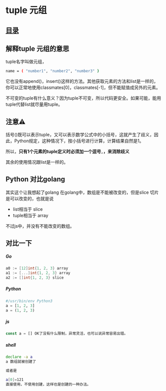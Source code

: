 # tuple 元组
## [目录](./summary.md)
## 解释tuple 元组的意思

tuple名字叫做元组，
```bash
name = ( "number1", "number2", "number3" )

```
它也没有append()，insert()这样的方法。其他获取元素的方法和list是一样的，你可以正常地使用classmates[0]，classmates[-1]，但不能赋值成另外的元素。

不可变的tuple有什么意义？因为tuple不可变，所以代码更安全。如果可能，能用tuple代替list就尽量用tuple。

## 注意⚠️

括号()既可以表示tuple，又可以表示数学公式中的小括号，这就产生了歧义，因此，Python规定，这种情况下，按小括号进行计算，计算结果自然是1。

所以，**只有1个元素的tuple定义时必须加一个逗号`,`，来消除歧义**

其余的使用情况跟list是一样的。

## Python 对比golang
其实这个让我想起了golang
在golang中，数组是不能被改变的，但是slice 切片是可以改变的，也就是说
- list相当于 slice
- tuple相当于 array

不过js中，并没有不能改变的数组。
## 对比一下

##### Go

```Go
a0 := [12]int{1, 2, 3} array
a1 := [...]int{1, 2, 3} array
a2 := []int{1, 2, 3} slice
```
##### Python

```Python
#/usr/bin/env Python3
a = [1, 2, 3]
a = (1, 2, 3)
```
##### js

```js
const a = [] OK了没有什么限制，异常灵活，也可以说异常容易出错。
```
##### shell
```bash
declare -a a
a 数组就被创建了

或者是

a[0]=121
直接使用，不使用创建，这样也是创建的一种办法。
```
